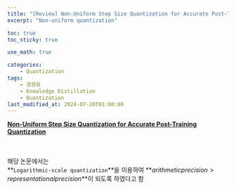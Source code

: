 ```yaml
---
title: "[Review] Non-Uniform Step Size Quantization for Accurate Post-Training Quantization, ECCV, 2022"
excerpt: "Non-uniform quantization"

toc: true
toc_sticky: true

use_math: true

categories:
    - Quantization
tags:
    - 경량화
    - Knowledge Distillation
    - Quantization
last_modified_at: 2024-07-20T01:00:00
---
```


<!--bundle exec jekyll serve : 임시 확인-->

**[Non-Uniform Step Size Quantization for Accurate Post-Training Quantization](https://aigs.unist.ac.kr/filebox/item/1917192674_f1cd20ad_136710657.pdf)**<br>
<br>
<br>

해당 논문에서는<br>
**`Logarithmic-scale quantization`**을 이용하여 **$arithmetic precision > representational precision$**이 되도록 하였다고 함

